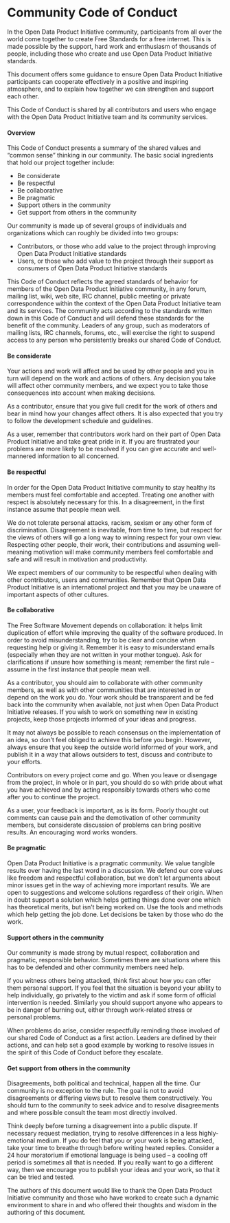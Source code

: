 # Community Code of Conduct

In the Open Data Product Initiative community, participants from all over the world come together to create Free Standards for a free internet. This is made possible by the support, hard work and enthusiasm of thousands of people, including those who create and use Open Data Product Initiative standards.

This document offers some guidance to ensure Open Data Product Initiative participants can cooperate effectively in a positive and inspiring atmosphere, and to explain how together we can strengthen and support each other.

This Code of Conduct is shared by all contributors and users who engage with the Open Data Product Initiative team and its community services.

#### Overview

This Code of Conduct presents a summary of the shared values and “common sense” thinking in our community. The basic social ingredients that hold our project together include:

* Be considerate
* Be respectful
* Be collaborative
* Be pragmatic
* Support others in the community
* Get support from others in the community

Our community is made up of several groups of individuals and organizations which can roughly be divided into two groups:

* Contributors, or those who add value to the project through improving Open Data Product Initiative standards
* Users, or those who add value to the project through their support as consumers of Open Data Product Initiative standards

This Code of Conduct reflects the agreed standards of behavior for members of the Open Data Product Initiative community, in any forum, mailing list, wiki, web site, IRC channel, public meeting or private correspondence within the context of the Open Data Product Initiative team and its services. The community acts according to the standards written down in this Code of Conduct and will defend these standards for the benefit of the community. Leaders of any group, such as moderators of mailing lists, IRC channels, forums, etc., will exercise the right to suspend access to any person who persistently breaks our shared Code of Conduct.

#### Be considerate

Your actions and work will affect and be used by other people and you in turn will depend on the work and actions of others. Any decision you take will affect other community members, and we expect you to take those consequences into account when making decisions.

As a contributor, ensure that you give full credit for the work of others and bear in mind how your changes affect others. It is also expected that you try to follow the development schedule and guidelines.

As a user, remember that contributors work hard on their part of Open Data Product Initiative and take great pride in it. If you are frustrated your problems are more likely to be resolved if you can give accurate and well-mannered information to all concerned.

#### Be respectful

In order for the Open Data Product Initiative community to stay healthy its members must feel comfortable and accepted. Treating one another with respect is absolutely necessary for this. In a disagreement, in the first instance assume that people mean well.

We do not tolerate personal attacks, racism, sexism or any other form of discrimination. Disagreement is inevitable, from time to time, but respect for the views of others will go a long way to winning respect for your own view. Respecting other people, their work, their contributions and assuming well-meaning motivation will make community members feel comfortable and safe and will result in motivation and productivity.

We expect members of our community to be respectful when dealing with other contributors, users and communities. Remember that Open Data Product Initiative is an international project and that you may be unaware of important aspects of other cultures.

#### Be collaborative

The Free Software Movement depends on collaboration: it helps limit duplication of effort while improving the quality of the software produced. In order to avoid misunderstanding, try to be clear and concise when requesting help or giving it. Remember it is easy to misunderstand emails (especially when they are not written in your mother tongue). Ask for clarifications if unsure how something is meant; remember the first rule – assume in the first instance that people mean well.

As a contributor, you should aim to collaborate with other community members, as well as with other communities that are interested in or depend on the work you do. Your work should be transparent and be fed back into the community when available, not just when Open Data Product Initiative releases. If you wish to work on something new in existing projects, keep those projects informed of your ideas and progress.

It may not always be possible to reach consensus on the implementation of an idea, so don’t feel obliged to achieve this before you begin. However, always ensure that you keep the outside world informed of your work, and publish it in a way that allows outsiders to test, discuss and contribute to your efforts.

Contributors on every project come and go. When you leave or disengage from the project, in whole or in part, you should do so with pride about what you have achieved and by acting responsibly towards others who come after you to continue the project.

As a user, your feedback is important, as is its form. Poorly thought out comments can cause pain and the demotivation of other community members, but considerate discussion of problems can bring positive results. An encouraging word works wonders.

#### Be pragmatic

Open Data Product Initiative is a pragmatic community. We value tangible results over having the last word in a discussion. We defend our core values like freedom and respectful collaboration, but we don’t let arguments about minor issues get in the way of achieving more important results. We are open to suggestions and welcome solutions regardless of their origin. When in doubt support a solution which helps getting things done over one which has theoretical merits, but isn’t being worked on. Use the tools and methods which help getting the job done. Let decisions be taken by those who do the work.

#### Support others in the community

Our community is made strong by mutual respect, collaboration and pragmatic, responsible behavior. Sometimes there are situations where this has to be defended and other community members need help.

If you witness others being attacked, think first about how you can offer them personal support. If you feel that the situation is beyond your ability to help individually, go privately to the victim and ask if some form of official intervention is needed. Similarly you should support anyone who appears to be in danger of burning out, either through work-related stress or\
personal problems.

When problems do arise, consider respectfully reminding those involved of our shared Code of Conduct as a first action. Leaders are defined by their actions, and can help set a good example by working to resolve issues in the spirit of this Code of Conduct before they escalate.

#### Get support from others in the community

Disagreements, both political and technical, happen all the time. Our community is no exception to the rule. The goal is not to avoid disagreements or differing views but to resolve them constructively. You should turn to the community to seek advice and to resolve disagreements and where possible consult the team most directly involved.

Think deeply before turning a disagreement into a public dispute. If necessary request mediation, trying to resolve differences in a less highly-emotional medium. If you do feel that you or your work is being attacked, take your time to breathe through before writing heated replies. Consider a 24 hour moratorium if emotional language is being used – a cooling off period is sometimes all that is needed. If you really want to go a different way, then we encourage you to publish your ideas and your work, so that it can be tried and tested.

The authors of this document would like to thank the Open Data Product Initiative community and those who have worked to create such a dynamic environment to share in and who offered their thoughts and wisdom in the authoring of this document.&#x20;
